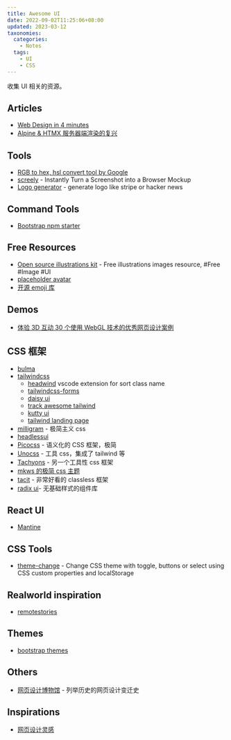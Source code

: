 ```yaml
---
title: Awesome UI
date: 2022-09-02T11:25:06+08:00
updated: 2023-03-12
taxonomies:
  categories:
    - Notes
  tags:
    - UI
    - CSS
---
```


收集 UI 相关的资源。

<!-- more -->

## Articles

- [Web Design in 4 minutes](https://jgthms.com/web-design-in-4-minutes/)
- [Alpine & HTMX 服务器端渲染的复兴](https://alexmercedcoder.medium.com/the-renaissance-of-server-side-rendering-with-alipine-and-htmx-reactivity-with-minimal-js-809e5442480f)

## Tools

- [RGB to hex, hsl convert tool by Google](https://www.google.com/search?q=rgb+to+hex&oq=rgb+to+hex&aqs=edge.0.0i433i512l4j0i512l2j69i65.2649j0j1&sourceid=chrome&ie=UTF-8)
- [screely](https://www.screely.com) - Instantly Turn a Screenshot into a
  Browser Mockup
- [Logo generator](https://formito.com/tools/favicon) - generate logo like
  stripe or hacker news

## Command Tools

- [Bootstrap npm starter](https://github.com/twbs/bootstrap-npm-starter)

## Free Resources

- [Open source illustrations kit](https://illlustrations.co/) - Free
  illustrations images resource, #Free #Image #UI
- [placeholder avatar](https://pravatar.cc/)
- [开源 emoji 库](https://openmoji.org/)

## Demos

- [体验 3D 互动 30 个使用 WebGL 技术的优秀网页设计案例](https://www.shejidaren.com/30-best-webgl-demo-examples.html)

## CSS 框架

- [bulma](https://github.com/jgthms/bulma)
- [tailwindcss](https://github.com/tailwindlabs/tailwindcss)
  - [headwind](https://github.com/heybourn/headwind) vscode extension for sort
    class name
  - [tailwindcss-forms](https://github.com/tailwindlabs/tailwindcss-forms)
  - [daisy ui](https://daisyui.com/)
  - [track awesome tailwind](https://www.trackawesomelist.com/aniftyco/awesome-tailwindcss/readme#ui-libraries-components--templates)
  - [kutty ui](https://kutty.netlify.app/docs/)
  - [tailwind landing page](https://github.com/cruip/tailwind-landing-page-template)
- [milligram](https://github.com/milligram/milligram) - 极简主义 css
- [headlessui](https://github.com/tailwindlabs/headlessui)
- [Picocss](https://github.com/picocss/pico) - 语义化的 CSS 框架，极简
- [Unocss](https://github.com/unocss/unocss) - 工具 css，集成了 tailwind 等
- [Tachyons](https://tachyons.io/) - 另一个工具性 css 框架
- [mkws 的极简 css 主题](https://t.mkws.sh/)
- [tacit](https://github.com/yegor256/tacit) - 非常好看的 classless 框架
- [radix ui](https://github.com/radix-ui/primitives)- 无基础样式的组件库

## React UI

- [Mantine](https://mantine.dev/)

## CSS Tools

- [theme-change](https://github.com/saadeghi/theme-change) - Change CSS theme
  with toggle, buttons or select using CSS custom properties and localStorage

## Realworld inspiration

- [remotestories](https://www.remotestories.com)

## Themes

- [bootstrap themes](https://github.com/thomaspark/bootswatch/)

## Others

- [网页设计博物馆](https://www.webdesignmuseum.org/) - 列举历史的网页设计变迁史

## Inspirations

- [网页设计灵感](https://homepage.gallery/)
